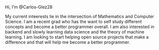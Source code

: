 Hi, I’m @Carlos-Glez28

My current inteerests lie in the intersection of Mathematics and Computer Science. I am a recent grad who has the want to self study different concepts and become a better programmer overall.
I am also interested in backend and slowly learning data science and the theory of machine learning. I am looking to start helping open source projects that make a difference and that will help me become a better programmer.

<!---
Carlos-Glez28/Carlos-Glez28 is a ✨ special ✨ repository because its `README.md` (this file) appears on your GitHub profile.
You can click the Preview link to take a look at your changes.
--->
